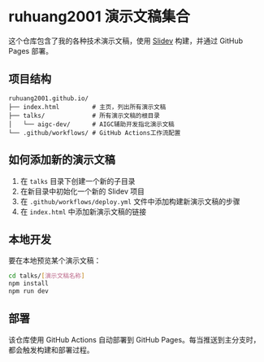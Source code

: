 # ruhuang2001 演示文稿集合

这个仓库包含了我的各种技术演示文稿，使用 [Slidev](https://sli.dev/) 构建，并通过 GitHub Pages 部署。

## 项目结构

```
ruhuang2001.github.io/
├── index.html         # 主页，列出所有演示文稿
├── talks/             # 所有演示文稿的根目录
│   └── aigc-dev/      # AIGC辅助开发指北演示文稿
└── .github/workflows/ # GitHub Actions工作流配置
```

## 如何添加新的演示文稿

1. 在 `talks` 目录下创建一个新的子目录
2. 在新目录中初始化一个新的 Slidev 项目
3. 在 `.github/workflows/deploy.yml` 文件中添加构建新演示文稿的步骤
4. 在 `index.html` 中添加新演示文稿的链接

## 本地开发

要在本地预览某个演示文稿：

```bash
cd talks/[演示文稿名称]
npm install
npm run dev
```

## 部署

该仓库使用 GitHub Actions 自动部署到 GitHub Pages。每当推送到主分支时，都会触发构建和部署过程。
